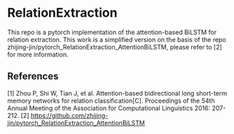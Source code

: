 # RelationExtraction
This repo is a pytorch implementation of the attention-based BiLSTM for relation extraction. This work is a simplified version on the basis of the repo zhijing-jin/pytorch_RelationExtraction_AttentionBiLSTM, please refer to [2] for more information.

## References
  [1] Zhou P, Shi W, Tian J, et al. Attention-based bidirectional long short-term memory networks for relation classification[C]. Proceedings of the 54th Annual Meeting of the Association for Computational Linguistics 2016: 207-212.
  [2] https://github.com/zhijing-jin/pytorch_RelationExtraction_AttentionBiLSTM
